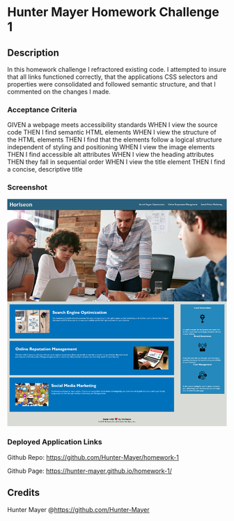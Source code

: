 # Hunter Mayer Homework Challenge 1 

## Description
In this homework challenge I refractored existing code. I attempted to insure that all links functioned correctly, that the applications CSS selectors and properties were consolidated and followed semantic structure, and that I commented on the changes I made. 

### Acceptance Criteria
GIVEN a webpage meets accessibility standards
WHEN I view the source code
THEN I find semantic HTML elements
WHEN I view the structure of the HTML elements
THEN I find that the elements follow a logical structure independent of styling and positioning
WHEN I view the image elements
THEN I find accessible alt attributes
WHEN I view the heading attributes
THEN they fall in sequential order
WHEN I view the title element
THEN I find a concise, descriptive title

### Screenshot

![screenshot](/assets/images/Challenge-one-screencap.png)



### Deployed Application Links

Github Repo: https://github.com/Hunter-Mayer/homework-1

Github Page: https://hunter-mayer.github.io/homework-1/

## Credits

Hunter Mayer @https://github.com/Hunter-Mayer